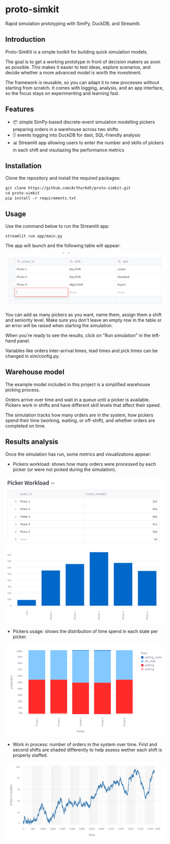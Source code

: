 # proto-simkit
Rapid simulation prototyping with SimPy, DuckDB, and Streamlit.

## Introduction
Proto-SimKit is a simple toolkit for building quick simulation models.

The goal is to get a working prototype in front of decision makers as soon as possible. This makes it easier to test ideas, explore scenarios, and decide whether a more advanced model is worth the investment.

The framework is reusable, so you can adapt it to new processes without starting from scratch. It comes with logging, analysis, and an app interface, so the focus stays on experimenting and learning fast.

## Features
- 📦 simple SimPy-based discrete-event simulation modelling pickers preparing orders in a warehouse across two shifts
- 🗄️ events logging into DuckDB for dast, SQL-friendly analysis
- 📊 Streamlit app allowing users to enter the number and skills of pickers in each shift and visuliazing the performance metrics


## Installation
Clone the repository and install the required packages:
```
git clone https://github.com/Arthurbdt/proto-simkit.git
cd proto-simkit
pip install -r requirements.txt
```

## Usage
Use the command below to run the Streamlit app:
```
streamlit run app/main.py
```
The app will launch and the following table will appear:

<img src='./app/images/pickers_table.PNG'>

You can add as many pickers as you want, name them, assign them a shift and seniority level. Make sure you don't leave an empty row in the table or an error will be raised when starting the simulation.

When you're ready to see the results, click on "Run simulation" in the left-hand panel.

Variables like orders inter-arrival times, lead times and pick times can be changed in sim/config.py.

## Warehouse model
The example model included in this project is a simplified warehouse picking process. 

Orders arrive over time and wait in a queue until a picker is available. Pickers work in shifts and have different skill levels that affect their speed. 

The simulation tracks how many orders are in the system, how pickers spend their time (working, waiting, or off-shift), and whether orders are completed on time.

## Results analysis

Once the simulation has run, some metrics and visualizations appear:
- Pickers workload: shows how many orders were processed by each picker (or were not picked during the simulation).

<img src='./app/images/pickers_workload.PNG'>

- Pickers usage: shows the distribution of time spend in each state per picker.

<img src='./app/images/pickers_usage.PNG'>

- Work in process: number of orders in the system over time. First and second shifts are shaded differently to help assess wether each shift is properly staffed.

<img src='./app/images/work_in_process.PNG'>


